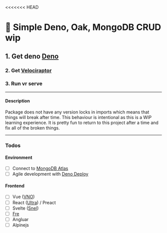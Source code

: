 <<<<<<< HEAD
# 🦕 Simple Deno, Oak, MongoDB CRUD wip

## 1. Get deno [Deno](https://deno.land/#installation)
### 2. Get [Velociraptor](https://github.com/umbopepato/velociraptor)
### 3. Run vr serve

---

#### Description
Package does not have any version locks in imports which means that things will break after time. This behaviour is intentional as this is a WIP learning experience. It is pretty fun to return to this project after a time and fix all of the broken things.

---

### Todos

#### Environment
- [ ] Connect to [MongoDB Atlas](https://www.mongodb.com/cloud/atlas/)
- [ ] Agile development with [Deno Deploy](https://deno.com/deploy/)

#### Frontend
- [ ] Vue ([VNO](https://deno.land/x/vno))
- [ ] React ([Ultra](https://deno.land/x/ultra)) / Preact
- [ ] Svelte ([Snel](https://deno.land/x/snel))
- [ ] [Fre](https://deno.land/x/fre)
- [ ] Angluar
- [ ] Alpinejs
